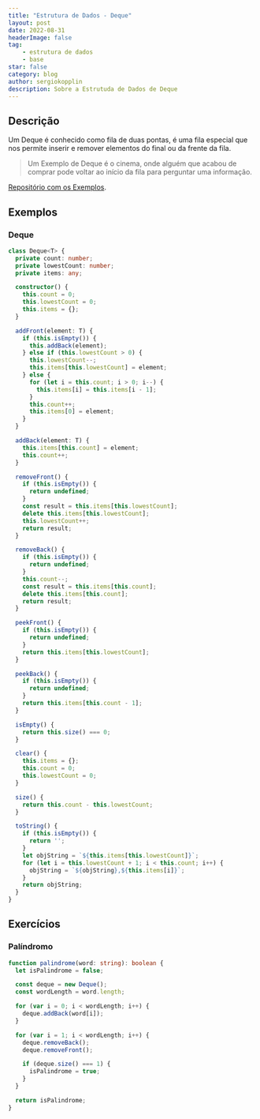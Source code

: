 ```yaml
---
title: "Estrutura de Dados - Deque"
layout: post
date: 2022-08-31
headerImage: false
tag:
    - estrutura de dados
    - base
star: false
category: blog
author: sergiokopplin
description: Sobre a Estrutuda de Dados de Deque
---
```


## Descrição

Um Deque é conhecido como fila de duas pontas, é uma fila especial que nos permite inserir e remover elementos do final ou da frente da fila.

> Um Exemplo de Deque é o cinema, onde alguém que acabou de comprar pode voltar ao início da fila para perguntar uma informação.

[Repositório com os Exemplos](https://github.com/sergiokopplin/livro-estrutura-de-dados-e-algoritmos-js).

## Exemplos

### Deque

```ts
class Deque<T> {
  private count: number;
  private lowestCount: number;
  private items: any;

  constructor() {
    this.count = 0;
    this.lowestCount = 0;
    this.items = {};
  }

  addFront(element: T) {
    if (this.isEmpty()) {
      this.addBack(element);
    } else if (this.lowestCount > 0) {
      this.lowestCount--;
      this.items[this.lowestCount] = element;
    } else {
      for (let i = this.count; i > 0; i--) {
        this.items[i] = this.items[i - 1];
      }
      this.count++;
      this.items[0] = element;
    }
  }

  addBack(element: T) {
    this.items[this.count] = element;
    this.count++;
  }

  removeFront() {
    if (this.isEmpty()) {
      return undefined;
    }
    const result = this.items[this.lowestCount];
    delete this.items[this.lowestCount];
    this.lowestCount++;
    return result;
  }

  removeBack() {
    if (this.isEmpty()) {
      return undefined;
    }
    this.count--;
    const result = this.items[this.count];
    delete this.items[this.count];
    return result;
  }

  peekFront() {
    if (this.isEmpty()) {
      return undefined;
    }
    return this.items[this.lowestCount];
  }

  peekBack() {
    if (this.isEmpty()) {
      return undefined;
    }
    return this.items[this.count - 1];
  }

  isEmpty() {
    return this.size() === 0;
  }

  clear() {
    this.items = {};
    this.count = 0;
    this.lowestCount = 0;
  }

  size() {
    return this.count - this.lowestCount;
  }

  toString() {
    if (this.isEmpty()) {
      return '';
    }
    let objString = `${this.items[this.lowestCount]}`;
    for (let i = this.lowestCount + 1; i < this.count; i++) {
      objString = `${objString},${this.items[i]}`;
    }
    return objString;
  }
}
```

## Exercícios

### Palíndromo

```ts
function palindrome(word: string): boolean {
  let isPalindrome = false;

  const deque = new Deque();
  const wordLength = word.length;

  for (var i = 0; i < wordLength; i++) {
    deque.addBack(word[i]);
  }

  for (var i = 1; i < wordLength; i++) {
    deque.removeBack();
    deque.removeFront();

    if (deque.size() === 1) {
      isPalindrome = true;
    }
  }

  return isPalindrome;
}
```
